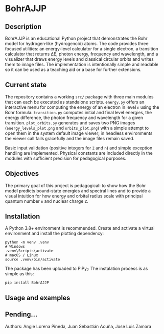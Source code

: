 # BohrAJJP

## Description

BohrAJJP is an educational Python project that demonstrates the Bohr model for hydrogen‑like (hydrogenoid) atoms. The code provides three focused utilities: an energy-level calculator for a single electron, a transition calculator that returns ΔE, photon energy, frequency and wavelength, and a visualizer that draws energy levels and classical circular orbits and writes them to image files. The implementation is intentionally simple and readable so it can be used as a teaching aid or a base for further extensions.

## Current state

The repository contains a working `src/` package with three main modules that can each be executed as standalone scripts. `energy.py` offers an interactive menu for computing the energy of an electron in level `n` using the Bohr formula. `transition.py` computes initial and final level energies, the energy difference, the photon frequency and wavelength for a given transition. `plot_orbits.py` generates and saves two PNG images (`energy_levels_plot.png` and `orbits_plot.png`) with a simple attempt to open them in the system default image viewer; in headless environments the viewer call fails gracefully and the image files remain saved.

Basic input validation (positive integers for `Z` and `n`) and simple exception handling are implemented. Physical constants are included directly in the modules with sufficient precision for pedagogical purposes.

## Objectives

The primary goal of this project is pedagogical: to show how the Bohr model predicts bound-state energies and spectral lines and to provide a visual intuition for how energy and orbital radius scale with principal quantum number `n` and nuclear charge `Z`. 

## Installation

A Python 3.8+ environment is recommended. Create and activate a virtual environment and install the plotting dependency:

```
python -m venv .venv
# Windows
.venv\Scripts\activate
# macOS / Linux
source .venv/bin/activate
```
The package has been uploaded to PiPy;:
The instalation process is as simple as this:
```
pip install BohrAJJP
```

## Usage and examples

Pending...
---
Authors: Angie Lorena Pineda, Juan Sebastián Acuña, Jose Luis Zamora
